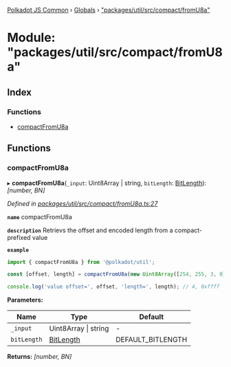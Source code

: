 [Polkadot JS Common](../README.md) › [Globals](../globals.md) › ["packages/util/src/compact/fromU8a"](_packages_util_src_compact_fromu8a_.md)

# Module: "packages/util/src/compact/fromU8a"

## Index

### Functions

* [compactFromU8a](_packages_util_src_compact_fromu8a_.md#compactfromu8a)

## Functions

###  compactFromU8a

▸ **compactFromU8a**(`_input`: Uint8Array | string, `bitLength`: [BitLength](_packages_util_src_compact_types_.md#bitlength)): *[number, BN]*

*Defined in [packages/util/src/compact/fromU8a.ts:27](https://github.com/polkadot-js/common/blob/ce46a6818/packages/util/src/compact/fromU8a.ts#L27)*

**`name`** compactFromU8a

**`description`** Retrievs the offset and encoded length from a compact-prefixed value

**`example`** 
<BR>

```javascript
import { compactFromU8a } from '@polkadot/util';

const [offset, length] = compactFromU8a(new Uint8Array([254, 255, 3, 0]), 32));

console.log('value offset=', offset, 'length=', length); // 4, 0xffff
```

**Parameters:**

Name | Type | Default |
------ | ------ | ------ |
`_input` | Uint8Array &#124; string | - |
`bitLength` | [BitLength](_packages_util_src_compact_types_.md#bitlength) | DEFAULT_BITLENGTH |

**Returns:** *[number, BN]*
